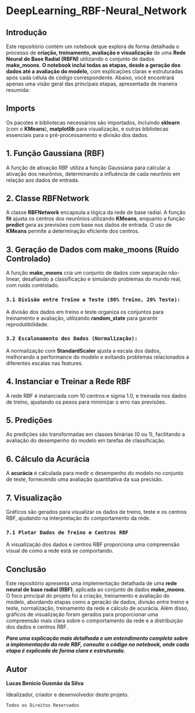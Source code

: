 # DeepLearning_RBF-Neural_Network

## Introdução

Este repositório contém um notebook que explora de forma detalhada o processo de **criação, treinamento, avaliação e visualização** de uma **Rede Neural de Base Radial (RBFN)** utilizando o conjunto de dados **make_moons**. **O notebook inclui todas as etapas, desde a geração dos dados até a avaliação do modelo,** com explicações claras e estruturadas após cada célula de código correspondente. Abaixo, você encontrará apenas uma visão geral das principais etapas, apresentada de maneira resumida:

## Imports

Os pacotes e bibliotecas necessários são importados, incluindo **sklearn** (com o **KMeans**), **matplotlib** para visualização, e outras bibliotecas essenciais para o pré-processamento e divisão dos dados.

## 1. Função Gaussiana (RBF)

A função de ativação RBF utiliza a função Gaussiana para calcular a ativação dos neurônios, determinando a influência de cada neurônio em relação aos dados de entrada.

## 2. Classe RBFNetwork

A classe **RBFNetwork** encapsula a lógica da rede de base radial. A função **fit** ajusta os centros dos neurônios utilizando **KMeans**, enquanto a função **predict** gera as previsões com base nos dados de entrada. O uso de **KMeans** permite a determinação eficiente dos centros.

## 3. Geração de Dados com make_moons (Ruído Controlado)

A função **make_moons** cria um conjunto de dados com separação não-linear, desafiando a classificação e simulando problemas do mundo real, com ruído controlado.

### `3.1 Divisão entre Treino e Teste (80% Treino, 20% Teste):`
A divisão dos dados em treino e teste organiza os conjuntos para treinamento e avaliação, utilizando **random_state** para garantir reprodutibilidade.

### `3.2 Escalonamento dos Dados (Normalização):`
A normalização com **StandardScaler** ajusta a escala dos dados, melhorando a performance do modelo e evitando problemas relacionados a diferentes escalas nas features.

## 4. Instanciar e Treinar a Rede RBF

A rede RBF é instanciada com 10 centros e sigma 1.0, e treinada nos dados de treino, ajustando os pesos para minimizar o erro nas previsões.

## 5. Predições

As predições são transformadas em classes binárias (0 ou 1), facilitando a avaliação do desempenho do modelo em tarefas de classificação.

## 6. Cálculo da Acurácia

A **acurácia** é calculada para medir o desempenho do modelo no conjunto de teste, fornecendo uma avaliação quantitativa da sua precisão.

## 7. Visualização

Gráficos são gerados para visualizar os dados de treino, teste e os centros RBF, ajudando na interpretação do comportamento da rede.

### `7.1 Plotar Dados de Treino e Centros RBF`
A visualização dos dados e centros RBF proporciona uma compreensão visual de como a rede está se comportando.

## Conclusão

Este repositório apresenta uma implementação detalhada de uma **rede neural de base radial (RBF)**, aplicada ao conjunto de dados **make_moons**. O foco principal do projeto foi a criação, treinamento e avaliação do modelo, abordando etapas como a geração de dados, divisão entre treino e teste, normalização, treinamento da rede e cálculo de acurácia. Além disso, gráficos de visualização foram gerados para proporcionar uma compreensão mais clara sobre o comportamento da rede e a distribuição dos dados e centros RBF.

***Para uma explicação mais detalhada e um entendimento completo sobre a implementação da rede RBF, consulte o código no notebook, onde cada etapa é explicada de forma clara e estruturada.***

## Autor

**Lucas Benício Gusmão da Silva**

Idealizador, criador e desenvolvedor deste projeto.

``Todos os Direitos Reservados``
